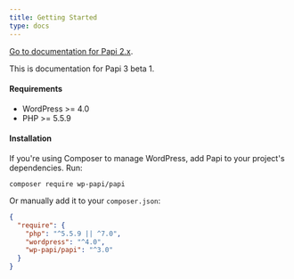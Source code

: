 ```yaml
---
title: Getting Started
type: docs
---
```


[Go to documentation for Papi 2.x](/docs-2.x/).

This is documentation for Papi 3 beta 1.

#### Requirements

- WordPress >= 4.0
- PHP >= 5.5.9

#### Installation

If you're using Composer to manage WordPress, add Papi to your project's dependencies. Run:

`composer require wp-papi/papi`

Or manually add it to your `composer.json`:

```json
{
  "require": {
    "php": "^5.5.9 || ^7.0",
    "wordpress": "^4.0",
    "wp-papi/papi": "^3.0"
  }
}
```
